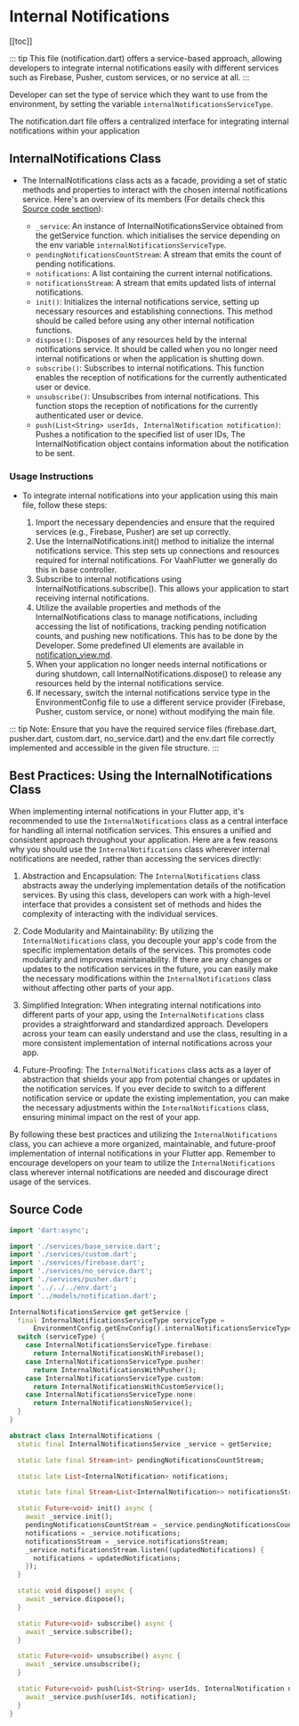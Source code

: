 # Internal Notifications

[[toc]]

::: tip
This file (notification.dart) offers a service-based approach, allowing developers to integrate internal notifications easily with different services such as Firebase, Pusher, custom services, or no service at all.
:::

Developer can set the type of service which they want to use from the environment, by setting the variable `internalNotificationsServiceType`.

The notification.dart file offers a centralized interface for integrating internal notifications within your application

## InternalNotifications Class

- The InternalNotifications class acts as a facade, providing a set of static methods and properties to interact with the chosen internal notifications service. Here's an overview of its members (For details check this [Source code section](#source-code)):

    - `_service`: An instance of InternalNotificationsService obtained from the getService function. which initialises the service depending on the env variable `internalNotificationsServiceType`.
    - `pendingNotificationsCountStream`: A stream that emits the count of pending notifications.
    - `notifications`: A list containing the current internal notifications.
    - `notificationsStream`: A stream that emits updated lists of internal notifications.
    - `init()`: Initializes the internal notifications service, setting up necessary resources and establishing connections. This method should be called before using any other internal notification functions.
    - `dispose()`: Disposes of any resources held by the internal notifications service. It should be called when you no longer need internal notifications or when the application is shutting down.
    - `subscribe()`: Subscribes to internal notifications. This function enables the reception of notifications for the currently authenticated user or device.
    - `unsubscribe()`: Unsubscribes from internal notifications. This function stops the reception of notifications for the currently authenticated user or device.
    - `push(List<String> userIds, InternalNotification notification)`: Pushes a notification to the specified list of user IDs, The InternalNotification object contains information about the notification to be sent.

### Usage Instructions
- To integrate internal notifications into your application using this main file, follow these steps:

    1. Import the necessary dependencies and ensure that the required services (e.g., Firebase, Pusher) are set up correctly.
    2. Use the InternalNotifications.init() method to initialize the internal notifications service. This step sets up connections and resources required for internal notifications. For VaahFlutter we generally do this in base controller.
    3. Subscribe to internal notifications using InternalNotifications.subscribe(). This allows your application to start receiving internal notifications.
    4. Utilize the available properties and methods of the InternalNotifications class to manage notifications, including accessing the list of notifications, tracking pending notification counts, and pushing new notifications. This has to be done by the Developer. Some predefined UI elements are available in [notification_view.md](./notification_view.md).
    5. When your application no longer needs internal notifications or during shutdown, call InternalNotifications.dispose() to release any resources held by the internal notifications service.
    6. If necessary, switch the internal notifications service type in the EnvironmentConfig file to use a different service provider (Firebase, Pusher, custom service, or none) without modifying the main file.

::: tip Note:
Ensure that you have the required service files (firebase.dart, pusher.dart, custom.dart, no_service.dart) and the env.dart file correctly implemented and accessible in the given file structure.
:::


## Best Practices: Using the InternalNotifications Class

When implementing internal notifications in your Flutter app, it's recommended to use the `InternalNotifications` class as a central interface for handling all internal notification services. This ensures a unified and consistent approach throughout your application. Here are a few reasons why you should use the `InternalNotifications` class wherever internal notifications are needed, rather than accessing the services directly:

1. Abstraction and Encapsulation: The `InternalNotifications` class abstracts away the underlying implementation details of the notification services. By using this class, developers can work with a high-level interface that provides a consistent set of methods and hides the complexity of interacting with the individual services.

2. Code Modularity and Maintainability: By utilizing the `InternalNotifications` class, you decouple your app's code from the specific implementation details of the services. This promotes code modularity and improves maintainability. If there are any changes or updates to the notification services in the future, you can easily make the necessary modifications within the `InternalNotifications` class without affecting other parts of your app.

3. Simplified Integration: When integrating internal notifications into different parts of your app, using the `InternalNotifications` class provides a straightforward and standardized approach. Developers across your team can easily understand and use the class, resulting in a more consistent implementation of internal notifications across your app.

4. Future-Proofing: The `InternalNotifications` class acts as a layer of abstraction that shields your app from potential changes or updates in the notification services. If you ever decide to switch to a different notification service or update the existing implementation, you can make the necessary adjustments within the `InternalNotifications` class, ensuring minimal impact on the rest of your app.

By following these best practices and utilizing the `InternalNotifications` class, you can achieve a more organized, maintainable, and future-proof implementation of internal notifications in your Flutter app. Remember to encourage developers on your team to utilize the `InternalNotifications` class wherever internal notifications are needed and discourage direct usage of the services.

## Source Code

```dart
import 'dart:async';

import './services/base_service.dart';
import './services/custom.dart';
import './services/firebase.dart';
import './services/no_service.dart';
import './services/pusher.dart';
import '../../../env.dart';
import '../models/notification.dart';

InternalNotificationsService get getService {
  final InternalNotificationsServiceType serviceType =
      EnvironmentConfig.getEnvConfig().internalNotificationsServiceType;
  switch (serviceType) {
    case InternalNotificationsServiceType.firebase:
      return InternalNotificationsWithFirebase();
    case InternalNotificationsServiceType.pusher:
      return InternalNotificationsWithPusher();
    case InternalNotificationsServiceType.custom:
      return InternalNotificationsWithCustomService();
    case InternalNotificationsServiceType.none:
      return InternalNotificationsNoService();
  }
}

abstract class InternalNotifications {
  static final InternalNotificationsService _service = getService;

  static late final Stream<int> pendingNotificationsCountStream;

  static late List<InternalNotification> notifications;

  static late final Stream<List<InternalNotification>> notificationsStream;

  static Future<void> init() async {
    await _service.init();
    pendingNotificationsCountStream = _service.pendingNotificationsCountStream;
    notifications = _service.notifications;
    notificationsStream = _service.notificationsStream;
    _service.notificationsStream.listen((updatedNotifications) {
      notifications = updatedNotifications;
    });
  }

  static void dispose() async {
    await _service.dispose();
  }

  static Future<void> subscribe() async {
    await _service.subscribe();
  }

  static Future<void> unsubscribe() async {
    await _service.unsubscribe();
  }

  static Future<void> push(List<String> userIds, InternalNotification notification) async {
    await _service.push(userIds, notification);
  }
}
```